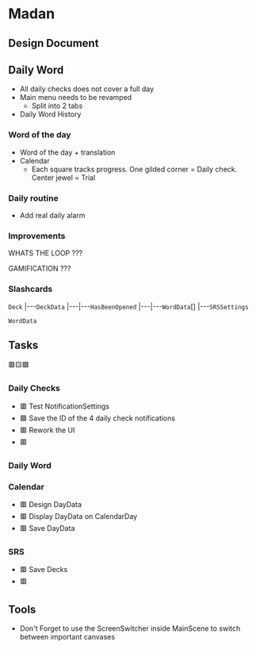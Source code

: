 # Madan

## Design Document

## Daily Word

- All daily checks does not cover a full day
- Main menu needs to be revamped
	- Split into 2 tabs
- Daily Word History

### Word of the day
- Word of the day + translation
- Calendar
	- Each square tracks progress. One gilded corner = Daily check. Center jewel = Trial

### Daily routine

- Add real daily alarm

### Improvements 

WHATS THE LOOP ???

GAMIFICATION ???

### Slashcards


`Deck`
|---`DeckData`
|---|---`HasBeenOpened`
|---|---`WordData`[]
|---`SRSSettings`

`WordData`

## Tasks

🟥🟨🟩

### Daily Checks

- 🟥 Test NotificationSettings
- 🟩 Save the ID of the 4 daily check notifications
- 🟥 Rework the UI
- 🟥 

### Daily Word

### Calendar

- 🟥 Design DayData
- 🟥 Display DayData on CalendarDay
- 🟥 Save DayData

### SRS

- 🟥 Save Decks
- 🟥 

## Tools

- Don't Forget to use the ScreenSwitcher inside MainScene to switch between important canvases